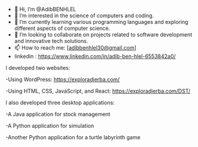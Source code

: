- 👋 Hi, I’m @AdibBENHLEL
- 👀 I’m interested in the science of computers and coding.
- 🌱 I’m currently learning various programming languages and exploring different aspects of computer science.
- 💞️ I’m looking to collaborate on projects related to software development and innovative tech solutions.
- 📫 How to reach me: [adibbenhlel30@gmail.com]
- linkedin : https://www.linkedin.com/in/adib-ben-hlel-6553842a0/
 
I developed two websites:

-Using WordPress: https://exploradjerba.com/

-Using HTML, CSS, JavaScript, and React: https://exploradjerba.com/DST/

I also developed three desktop applications:

-A Java application for stock management

-A Python application for simulation

-Another Python application for a turtle labyrinth game
